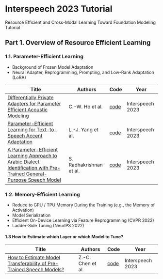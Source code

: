 # Interspeech 2023 Tutorial
Resource Efficient and Cross-Modal Learning Toward Foundation Modeling Tutorial

## Part 1. Overview of Resource Efficient Learning

### 1.1. Parameter-Efficient Learning

- Background of Frozen Model Adaptation
- Neural Adapter, Reprogramming, Prompting, and Low-Rank Adaptation (LoRA) 

| Title | Authors | Code | Year |
| ----- | ------- | -------- | ---- |
|[Differentially Private Adapters for Parameter Efficient Acoustic Modeling](https://arxiv.org/abs/2305.11360)|C.-W. Ho et al.|[code](https://github.com/Chun-wei-Ho/)|Interspeech 2023|
|[Parameter-Efficient Learning for Text-to-Speech Accent Adaptation](https://arxiv.org/abs/2305.11320)|L.-J. Yang et al.|[code](https://tts-research.github.io/)|Interspeech 2023|
|[A Parameter-Efficient Learning Approach to Arabic Dialect Identification with Pre-Trained General-Purpose Speech Model](https://arxiv.org/pdf/2305.11244)|S. Radhakrishnan et al.|[code](https://github.com/Srijith-rkr/KAUST-Whisper-Adapter)|Interspeech 2023|

### 1.2. Memory-Efficient Learning

- Reduce to GPU / TPU Memory During the Training (e.g., the Memory of Activation)
- Model Serialization
- Efficient On-Device Learning via Feature Reprogramming (CVPR 2022)
- Ladder-Side Tuning (NeurIPS 2022)

#### 1.3 How to Estimate which Layer or which Model to Tune?

| Title | Authors | Code | Year |
| ----- | ------- | -------- | ---- |
|[How to Estimate Model Transferability of Pre-Trained Speech Models?](https://arxiv.org/pdf/2306.01015.pdf)|Z.-C. Chen et al.|[code](https://github.com/virginiakm1988/LogME-CTC)|Interspeech 2023|





